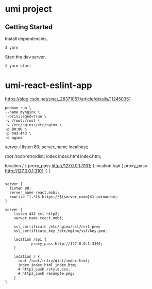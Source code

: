 # umi project

## Getting Started

Install dependencies,

```bash
$ yarn
```

Start the dev server,

```bash
$ yarn start
```
# umi-react-eslint-app

https://blog.csdn.net/sinat_28371057/article/details/112450351

```
podman run \
--name mynginx \
--privileged=true \
-v /root:/root \
-v /etc/nginx:/etc/nginx \
-p 80:80 \
-p 443:443 \
-d nginx
```



server {
  listen 80;
  server_name localhost;

  root /root/retro/dist;
  index index.html index.htm;

  location / {
    proxy_pass http://127.0.0.1:3101;
  }
  location /api {
    proxy_pass http://127.0.0.1:3101;
  }
}


```

server {
  listen 80;
  server_name react.mobi;
  rewrite ^(.*)$ https://${server_name}$1 permanent; 
}

server {
    listen 443 ssl http2;
    server_name react.mobi;

    ssl_certificate /etc/nginx/ssl/cert.pem;
    ssl_certificate_key /etc/nginx/ssl/key.pem;

    location /api {
			proxy_pass http://127.0.0.1:3101;
    }

    location / {
      root /root/retro/dist/index.html;
      index index.html index.htm;
      # http2_push /style.css;
      # http2_push /example.png;
    }
}
```
